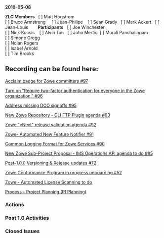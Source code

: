 __2019-05-08__


**ZLC Members**  
[ ] Matt Hogstrom  
[ ] Bruce Armstrong     
[ ] Jean-Philipe    
[ ] Sean Grady  
[ ] Mark Ackert  
[ ] Jean-Louis  
    
**Participants**  
[ ] Joe Winchester  
[ ] Nick Kocsis   
[ ] Alvin Tan   
[ ] John Mertic  
[ ] Murali Panchalingam  
[ ] Simone Gregg  
[ ] Nolan Rogers  
[ ] Isabel Arnold  
[ ] Tim Brooks  

  
## Recording can be found here:  
  

[Acclaim badge for Zowe committers #97](https://github.com/zowe/zlc/issues/97)  
  
[Turn on "Require two-factor authentication for everyone in the Zowe organization." #96](https://github.com/zowe/zlc/issues/96)  
  
[Address missing DCO signoffs #95](https://github.com/zowe/zlc/issues/95)  
  
[New Zowe Repository - CLI FTP Plugin agenda #93](https://github.com/zowe/zlc/issues/93)  
  
[Zowe "vNext" release validation agenda #92](https://github.com/zowe/zlc/issues/92)  
  
[Zowe- Automated New Feature Notifier #91](https://github.com/zowe/zlc/issues/91)  
  
[Common Logging Format for Zowe Services #90](https://github.com/zowe/zlc/issues/90)  
  
[New Zowe Sub-Project Proposal - IMS Operations API agenda to do #85](https://github.com/zowe/zlc/issues/85)
  
[Post-1.0.0 Versioning & Release updates #72](https://github.com/zowe/zlc/issues/72)
  
[Zowe Conformance Program in progress onboarding #52](https://github.com/zowe/zlc/issues/52)
  
[Zowe - Automated License Scanning to do](https://github.com/zowe/zlc/issues/42)  
  
[Process - Project Planning (PI Planning)](https://github.com/zowe/zlc/issues/40)  


### Actions  


### Post 1.0 Activities  


### Closed Issues